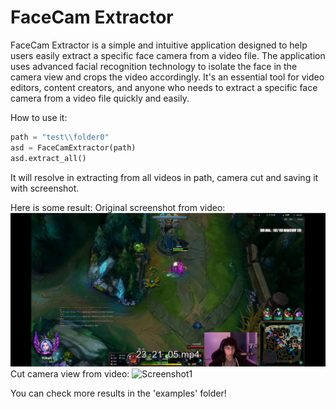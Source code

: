 # FaceCam Extractor
FaceCam Extractor is a simple and intuitive application designed to help users easily extract a specific face camera from a video file. 
The application uses advanced facial recognition technology to isolate the face in the camera view and crops the video accordingly. 
It's an essential tool for video editors, content creators, and anyone who needs to extract a specific face camera from a video file quickly and easily.

How to use it:
```python
path = "test\\folder0"
asd = FaceCamExtractor(path)
asd.extract_all()
```
It will resolve in extracting from all videos in path, camera cut and saving it with screenshot.

Here is some result:
Original screenshot from video:
![Screenshot1](examples/23_21_05_whole.png?raw=true "View from clip")
Cut camera view from video:
![Screenshot1](examples/23_21_05_src_cut.png?raw=true "View from clip")

You can check more results in the 'examples' folder!



